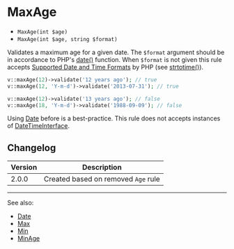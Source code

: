 # MaxAge

- `MaxAge(int $age)`
- `MaxAge(int $age, string $format)`

Validates a maximum age for a given date. The `$format` argument should be in
accordance to PHP's [date()][] function. When `$format` is not  given this rule
accepts [Supported Date and Time Formats][] by PHP (see [strtotime()][]).

```php
v::maxAge(12)->validate('12 years ago'); // true
v::maxAge(12, 'Y-m-d')->validate('2013-07-31'); // true

v::maxAge(12)->validate('13 years ago'); // false
v::maxAge(18, 'Y-m-d')->validate('1988-09-09'); // false
```

Using [Date](Date.md) before is a best-practice.
This rule does not accepts instances of [DateTimeInterface][].

## Changelog

Version | Description
--------|-------------
  2.0.0 | Created based on removed `Age` rule

***
See also:

- [Date](Date.md)
- [Max](Max.md)
- [Min](Min.md)
- [MinAge](MinAge.md)

[date()]: http://php.net/date
[DateTimeInterface]: http://php.net/DateTimeInterface
[strtotime()]: http://php.net/strtotime
[Supported Date and Time Formats]: http://php.net/datetime.formats
